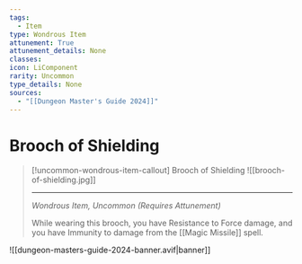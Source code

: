 ```yaml
---
tags:
  - Item
type: Wondrous Item
attunement: True
attunement_details: None
classes:
icon: LiComponent
rarity: Uncommon
type_details: None
sources: 
  - "[[Dungeon Master's Guide 2024]]"
---
```

# Brooch of Shielding
>[!uncommon-wondrous-item-callout] Brooch of Shielding
>![[brooch-of-shielding.jpg]]
>
>- - -
>_Wondrous Item, Uncommon (Requires Attunement)_
>
>While wearing this brooch, you have Resistance to Force damage, and you have Immunity to damage from the [[Magic Missile]] spell.
>


![[dungeon-masters-guide-2024-banner.avif|banner]]